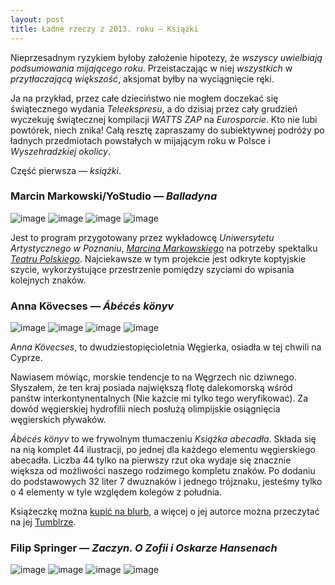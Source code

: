 ```yaml
---
layout: post
title: Ładne rzeczy z 2013. roku — Książki
---
```

Nieprzesadnym ryzykiem byłoby założenie hipotezy, że *wszyscy uwielbiają podsumowania mijającego roku*. Przeistaczając w niej *wszystkich* w *przytłaczającą większość*, aksjomat byłby na wyciągnięcie ręki. 

Ja na przykład, przez całe dzieciństwo nie mogłem doczekać się świątecznego wydania *Teleekspresu*, a do dzisiaj przez cały grudzień wyczekuję świątecznej kompilacji *WATTS ZAP* na *Eurosporcie*. Kto nie lubi powtórek, niech znika! Całą resztę zapraszamy do subiektywnej podróży po ładnych przedmiotach powstałych w mijającym roku w Polsce i *Wyszehradzkiej okolicy*.

Część pierwsza — *książki*.

### Marcin Markowski/YoStudio — *Balladyna*
![image](http://www.underconsideration.com/fpo/project_images/balladyna_00.jpg)
![image](http://www.underconsideration.com/fpo/project_images/balladyna_02.jpg)
![image](http://www.underconsideration.com/fpo/project_images/balladyna_05.jpg)
![image](http://www.underconsideration.com/fpo/project_images/balladyna_08.jpg)

Jest to program przygotowany przez wykładowcę *Uniwersytetu Artystycznego 
w Poznaniu*, [*Marcina Markowskiego*](http://www.marcinmarkowski.pl) na potrzeby spektalku [*Teatru Polskiego*](http://www.teatr-polski.pl). Najciekawsze w tym projekcie jest odkryte koptyjskie szycie, wykorzystujące przestrzenie pomiędzy szyciami do wpisania kolejnych znaków.

### Anna Kövecses — *Ábécés könyv*
![image](https://m1.behance.net/rendition/modules/78286619/disp/a4c1b702d11ebf62c3bf5b965538085c.jpg)
![image](https://m1.behance.net/rendition/modules/78165677/disp/63454d3e9b274b874ec0f987ce7fc1a7.jpg)
![image](https://m1.behance.net/rendition/modules/78165627/disp/a8aebb97629a06a41faf747419425614.jpg)
![image](https://m1.behance.net/rendition/modules/78279801/disp/60a5b62156180750c35a1d29c4b9c0e8.jpg)

*Anna Kövecses*, to dwudziestopięcioletnia Węgierka, osiadła w tej chwili na Cyprze.

Nawiasem mówiąc, morskie tendencje to na Węgrzech nic dziwnego. Słyszałem, że ten kraj posiada największą flotę dalekomorską wśród panśtw interkontynentalnych (Nie każcie mi tylko tego weryfikować). Za dowód węgierskiej hydrofilii niech posłużą olimpijskie osiągnięcia węgierskich pływaków.

*Ábécés könyv* to we frywolnym tłumaczeniu *Książka abecadła*. Składa się na nią komplet 44 ilustracji, po jednej dla każdego elementu węgierskiego abecadła. Liczba 44 tylko na pierwszy rzut oka wydaje się znacznie większa od możliwości naszego rodzimego kompletu znaków. Po dodaniu do podstawowych 32 liter 7 dwuznaków i jednego trójznaku, jesteśmy tylko o 4 elementy w tyle względem kolegów z południa.

Książeczkę można [kupić na blurb](http://www.blurb.co.uk/b/4498654-abeces-konyv), a więcej o jej autorce można przeczytać na jej [Tumblrze](http://annakovecses.tumblr.com).


### Filip Springer — *Zaczyn. O Zofii i Oskarze Hansenach*
![image](http://www.karakter.pl/uploads/book/cover/2/SPRINGER-Zaczyn-ok_adka.png)
![image](http://www.karakter.pl/uploads/image/file/20/SPRINGER__Zaczyn_-_fot._5.png)
![image](http://www.karakter.pl/uploads/image/file/17/SPRINGER__Zaczyn_-_fot._2.png)
![image](http://www.karakter.pl/uploads/image/file/16/SPRINGER__Zaczyn_-_fot._1.png)